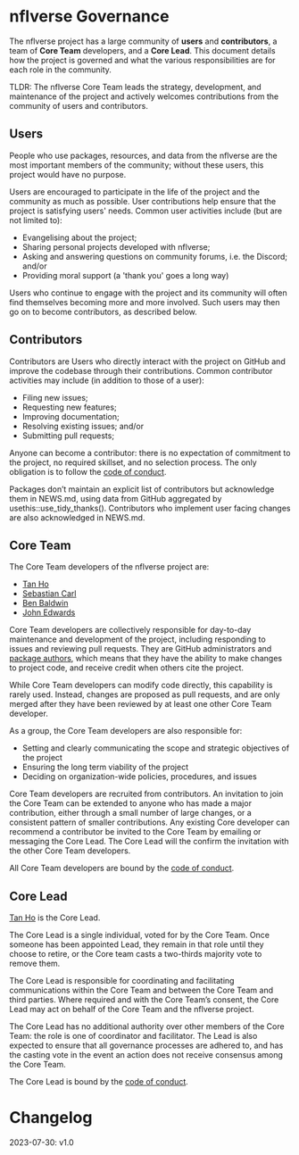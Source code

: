 <!-- 
This governance model is adapted from:
- the ggplot2 governance model <https://github.com/tidyverse/ggplot2/blob/main/GOVERNANCE.md>
- the Benevolent dictator governance model by Ross Gardler and Gabriel Hanganu <http://oss-watch.ac.uk/resources/benevolentdictatorgovernancemodel>
- tidyverse tidyups governance notes: <https://github.com/tidyverse/tidyups/blob/main/004-governance.md>
and is licensed under CC-BY-SA-4.0
-->

# nflverse Governance

The nflverse project has a large community of __users__ and __contributors__, a team of 
__Core Team__ developers, and a __Core Lead__. This document details how the project
is governed and what the various responsibilities are for each role in the community.

TLDR: The nflverse Core Team leads the strategy, development, and maintenance of the 
project and actively welcomes contributions from the community of users and contributors.

## Users

People who use packages, resources, and data from the nflverse are the most important 
members of the community; without these users, this project would have no purpose.

Users are encouraged to participate in the life of the project and the community 
as much as possible. User contributions help ensure that the project is satisfying 
users' needs. Common user activities include (but are not limited to):

* Evangelising about the project;
* Sharing personal projects developed with nflverse;
* Asking and answering questions on community forums, i.e. the Discord; and/or
* Providing moral support (a 'thank you' goes a long way)

Users who continue to engage with the project and its community will often find 
themselves becoming more and more involved. Such users may then go on to become 
contributors, as described below.

## Contributors

Contributors are Users who directly interact with the project on GitHub and improve
the codebase through their contributions. 
Common contributor activities may include (in addition to those of a user):

* Filing new issues;
* Requesting new features;
* Improving documentation;
* Resolving existing issues; and/or
* Submitting pull requests;

Anyone can become a contributor: there is no expectation of commitment to the project, 
no required skillset, and no selection process. The only obligation is to follow the 
[code of conduct](CODE_OF_CONDUCT.md).

Packages don’t maintain an explicit list of contributors but acknowledge them in NEWS.md, 
using data from GitHub aggregated by usethis::use_tidy_thanks(). Contributors who implement 
user facing changes are also acknowledged in NEWS.md.

<!-- Specific advice for contributing to the project can be found in
[CONTRIBUTING.md](https://github.com/tidyverse/ggplot2/blob/master/CONTRIBUTING.md). -->

## Core Team

The Core Team developers of the nflverse project are:
* [Tan Ho](https://github.com/tanho63)
* [Sebastian Carl](https://github.com/mrcaseb)
* [Ben Baldwin](https://github.com/guga31bb)
* [John Edwards](https://github.com/john-b-edwards)

Core Team developers are collectively responsible for day-to-day maintenance and development 
of the project, including responding to issues and reviewing pull requests. They are 
GitHub administrators and [package authors](https://github.com/nflverse/nflverse/blob/HEAD/DESCRIPTION), 
which means that they have the ability to make changes to project code, and receive 
credit when others cite the project.

While Core Team developers can modify code directly, this capability is rarely used. 
Instead, changes are proposed as pull requests, and are only merged after they 
have been reviewed by at least one other Core Team developer. 

As a group, the Core Team developers are also responsible for:

* Setting and clearly communicating the scope and strategic objectives of the project
* Ensuring the long term viability of the project
* Deciding on organization-wide policies, procedures, and issues

Core Team developers are recruited from contributors. An invitation to join the Core 
Team can be extended to anyone who has made a major contribution, either through 
a small number of large changes, or a consistent pattern of smaller contributions. 
Any existing Core developer can recommend a contributor be invited to the Core Team 
by emailing or messaging the Core Lead. The Core Lead will the confirm the invitation 
with the other Core Team developers.

All Core Team developers are bound by the [code of conduct](CODE_OF_CONDUCT.md).

## Core Lead

[Tan Ho](https://github.com/tanho63) is the Core Lead.

The Core Lead is a single individual, voted for by the Core Team. Once someone 
has been appointed Lead, they remain in that role until they choose to retire, or 
the Core team casts a two-thirds majority vote to remove them.

The Core Lead is responsible for coordinating and facilitating communications within 
the Core Team and between the Core Team and third parties. Where required and with the 
Core Team’s consent, the Core Lead may act on behalf of the Core Team and the nflverse
project.

The Core Lead has no additional authority over other members of the Core Team: the 
role is one of coordinator and facilitator. The Lead is also expected to ensure 
that all governance processes are adhered to, and has the casting vote in the event
an action does not receive consensus among the Core Team.

The Core Lead is bound by the [code of conduct](CODE_OF_CONDUCT.md).

# Changelog
2023-07-30: v1.0
